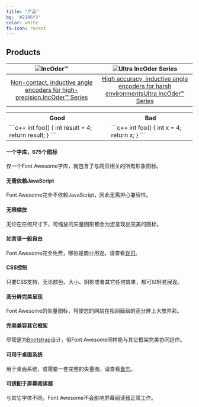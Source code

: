 ```yaml
---
title: "产品"
bg: '#2196f3'
color: white
fa-icon: rocket
---
```


## Products

| ![IncOder™](https://www.celeramotion.com/zettlex/wp-content/uploads/sites/7/2019/05/Incoder-1-280x235.jpg) | ![Ultra IncOder Series](https://www.celeramotion.com/zettlex/wp-content/uploads/sites/7/2020/01/Ultra-IncOder-2.jpg) |
| :----------------------------------------------------------: | :----------------------------------------------------------: |
| [Non-contact, inductive angle encoders for high-precision.IncOder™ Series](https://www.celeramotion.com/zettlex/products/incoder-inductive-encoders/) | [High accuracy, inductive angle encoders for harsh environmentsUltra IncOder™ Series](https://www.celeramotion.com/ultra-incoder/) |

<table> <tr> <th> Good </th> <th> Bad </th> </tr> <tr> <td>  ```c++ int foo() {     int result = 4;     return result; } ```  </td> <td>  ```c++ int foo() {      int x = 4;     return x; } ```  </td> </tr> </table>

 <div class="row">
            <div class="col-md-4 col-sm-6">
                <h4><i class="fa fa-flag"></i> 一个字库，675个图标</h4>
                仅一个Font Awesome字库，就包含了与网页相关的所有形象图标。
            </div>
            <div class="col-md-4 col-sm-6">
                <h4><i class="fa fa-ban"></i> 无需依赖JavaScript</h4>
                Font Awesome完全不依赖JavaScript，因此无需担心兼容性。
            </div>
            <div class="col-md-4 col-sm-6">
                <h4><i class="fa fa-arrows-alt"></i> 无限缩放</h4>
                无论在任何尺寸下，可缩放的矢量图形都会为您呈现出完美的图标。
            </div>
            <div class="col-md-4 col-sm-6">
                <h4><i class="fa fa-microphone"></i> 如言语一般自由</h4>
                Font Awesome完全免费，哪怕是商业用途。请查看<a href="#license">许可</a>。
            </div>
            <div class="col-md-4 col-sm-6">
                <h4><i class="fa fa-pencil"></i> CSS控制</h4>
                只要CSS支持，无论颜色、大小、阴影或者其它任何效果，都可以轻易展现。
            </div>
            <div class="col-md-4 col-sm-6">
                <h4><i class="fa fa-eye"></i> 高分屏完美呈现</h4>
                Font Awesome的矢量图标，将使您的网站在视网膜级的高分屏上大放异彩。
            </div>
            <div class="col-md-4 col-sm-6">
                <h4><i class="fa fa-gamepad"></i> 完美兼容其它框架</h4>
                尽管是为<a href="https://bs4.dashgame.com">Bootstrap</a>设计，但Font Awesome同样能与其它框架完美协同运作。
            </div>
            <div class="col-md-4 col-sm-6">
                <h4><i class="fa fa-desktop"></i> 可用于桌面系统</h4>
                用于桌面系统，或需要一套完整的矢量图，请查看<a href="http://fontawesome.io/cheatsheet/" target="_blank">备忘</a>。
            </div>
            <div class="col-md-4 col-sm-6">
                <h4><i class="fa fa-search"></i> 可适配于屏幕阅读器</h4>
                与其它字体不同，Font Awesome不会影响屏幕阅读器正常工作。
            </div>
        </div>

